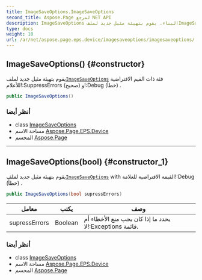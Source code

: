 ```yaml
---
title: ImageSaveOptions.ImageSaveOptions
second_title: Aspose.Page لمرجع NET API
description: ImageSaveOptions البناء. يقوم بتهيئة مثيل جديد لملفImageSaveOptions فئة ذات القيم الافتراضية للأعلامSuppressErrors صحيح وDebug خطأ .
type: docs
weight: 10
url: /ar/net/aspose.page.eps.device/imagesaveoptions/imagesaveoptions/
---
```

## ImageSaveOptions() {#constructor}

يقوم بتهيئة مثيل جديد لملف[`ImageSaveOptions`](../) فئة ذات القيم الافتراضية للأعلام!:SuppressErrors (صحيح) و!:Debug (خطأ) .

```csharp
public ImageSaveOptions()
```

### أنظر أيضا

* class [ImageSaveOptions](../)
* مساحة الاسم [Aspose.Page.EPS.Device](../../imagesaveoptions/)
* المجسم [Aspose.Page](../../../)

---

## ImageSaveOptions(bool) {#constructor_1}

يقوم بتهيئة مثيل جديد لملف[`ImageSaveOptions`](../) with القيمة الافتراضية للعلامة!:Debug (خطأ) .

```csharp
public ImageSaveOptions(bool supressErrors)
```

| معامل | يكتب | وصف |
| --- | --- | --- |
| supressErrors | Boolean | يحدد ما إذا كان يجب منع الأخطاء أم لا!:Exceptions قائمة. |

### أنظر أيضا

* class [ImageSaveOptions](../)
* مساحة الاسم [Aspose.Page.EPS.Device](../../imagesaveoptions/)
* المجسم [Aspose.Page](../../../)


